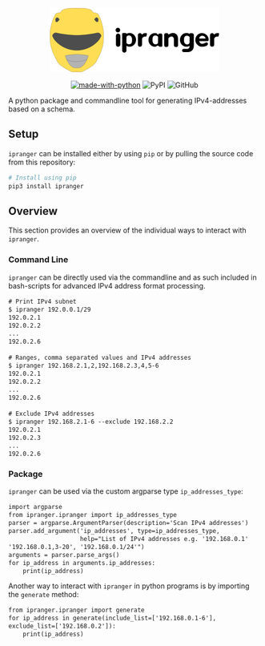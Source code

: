 <div align="center">

![ipranger Logo](https://github.com/bytebutcher/ipranger/raw/main/images/ipranger.png)

[![made-with-python](https://img.shields.io/badge/Made%20with-Python-1f425f.svg)](https://www.python.org/) ![PyPI](https://img.shields.io/pypi/v/ipranger) ![GitHub](https://img.shields.io/github/license/bytebutcher/ipranger)

</div>

A python package and commandline tool for generating IPv4-addresses based on a schema.

## Setup

```ipranger``` can be installed either by using ```pip``` or by pulling the source code from this repository:
```bash
# Install using pip
pip3 install ipranger
```

## Overview

This section provides an overview of the individual ways to interact with ```ipranger```.

### Command Line

```ipranger``` can be directly used via the commandline and as such included in bash-scripts for advanced IPv4 address
format processing.

```
# Print IPv4 subnet
$ ipranger 192.0.0.1/29
192.0.2.1
192.0.2.2
...
192.0.2.6

# Ranges, comma separated values and IPv4 addresses
$ ipranger 192.168.2.1,2,192.168.2.3,4,5-6
192.0.2.1
192.0.2.2
...
192.0.2.6

# Exclude IPv4 addresses
$ ipranger 192.168.2.1-6 --exclude 192.168.2.2
192.0.2.1
192.0.2.3
...
192.0.2.6
```

### Package

```ipranger``` can be used via the custom argparse type ```ip_addresses_type```:
```
import argparse
from ipranger.ipranger import ip_addresses_type
parser = argparse.ArgumentParser(description='Scan IPv4 addresses')
parser.add_argument('ip_addresses', type=ip_addresses_type,
                    help="List of IPv4 addresses e.g. '192.168.0.1' '192.168.0.1,3-20', '192.168.0.1/24'")
arguments = parser.parse_args()
for ip_address in arguments.ip_addresses:
    print(ip_address)
```

Another way to interact with ```ipranger``` in python programs is by importing the ```generate``` method:
```
from ipranger.ipranger import generate
for ip_address in generate(include_list=['192.168.0.1-6'], exclude_list=['192.168.0.2']):
    print(ip_address)
```
